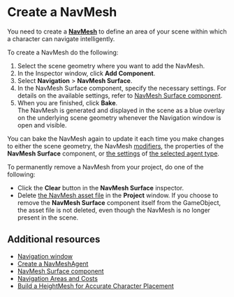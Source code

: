 # Create a NavMesh

You need to create a [**NavMesh**][1] to define an area of your scene within which a character can navigate intelligently.

To create a NavMesh do the following:
1. Select the scene geometry where you want to add the NavMesh.
2. In the Inspector window, click **Add Component**.
3. Select **Navigation** > **NavMesh Surface**.
4. In the NavMesh Surface component, specify the necessary settings. For details on the available settings, refer to [NavMesh Surface component](./NavMeshSurface.md).
5. When you are finished, click **Bake**. <br/>
The NavMesh is generated and displayed in the scene as a blue overlay on the underlying scene geometry whenever the Navigation window is open and visible. 

You can bake the NavMesh again to update it each time you make changes to either the scene geometry, the NavMesh [modifiers](./NavMeshModifier.md), the properties of the **NavMesh Surface** component, or [the settings](./NavigationWindow.md#agents-tab) of [the selected agent type](./NavMeshSurface.md#navmesh-surface-main-settings).

To permanently remove a NavMesh from your project, do one of the following: 

* Click the **Clear** button in the **NavMesh Surface** inspector. 
* Delete [the NavMesh asset file](./NavMeshSurface.md#navmesh-surface-asset-file) in the **Project** window. If you choose to remove the **NavMesh Surface** component itself from the GameObject, the asset file is not deleted, even though the NavMesh is no longer present in the scene.

## Additional resources

- [Navigation window](./NavigationWindow.md)
- [Create a NavMeshAgent](./CreateNavMeshAgent.md)
- [NavMesh Surface component](./NavMeshSurface.md)
- [Navigation Areas and Costs](./AreasAndCosts.md)
- [Build a HeightMesh for Accurate Character Placement](./HeightMesh.md)

[1]: ./Glossary.md#NavMesh "A mesh that Unity generates to approximate the walkable areas and obstacles in your environment for path finding and AI-controlled navigation."
